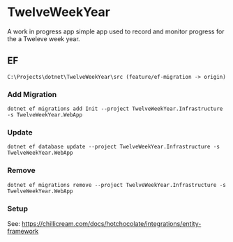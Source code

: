 # TwelveWeekYear

A work in progress app simple app used to record and monitor progress for the a Tweleve week year.

## EF
`C:\Projects\dotnet\TwelveWeekYear\src (feature/ef-migration -> origin)`

### Add Migration
`dotnet ef migrations add Init --project TwelveWeekYear.Infrastructure -s TwelveWeekYear.WebApp`

### Update
`dotnet ef database update --project TwelveWeekYear.Infrastructure -s TwelveWeekYear.WebApp`

### Remove
`dotnet ef migrations remove --project TwelveWeekYear.Infrastructure -s TwelveWeekYear.WebApp`

### Setup
See: https://chillicream.com/docs/hotchocolate/integrations/entity-framework
